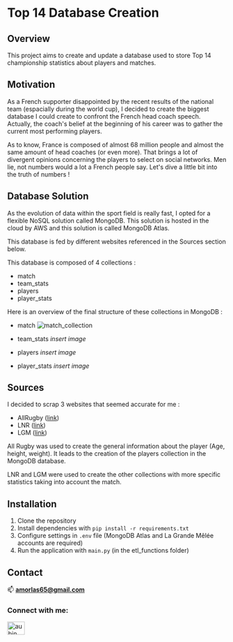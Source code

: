 # Top 14 Database Creation

## <b>Overview</b>  

This project aims to create and update a database used to store Top 14 championship statistics about players and matches.

## <b> Motivation </b>

As a French supporter disappointed by the recent results of the national team (espacially during the world cup), I decided to create the biggest database I could create to confront the French head coach speech. Actually, the coach's belief at the beginning of his career was to gather the current most performing players.

As to know, France is composed of almost 68 million people and almost  the same amount of head coaches (or even more). That brings a lot of divergent opinions concerning the players to select on social networks. Men lie, not numbers would a lot a French people say. Let's dive a little bit into the truth of numbers !

## <b> Database Solution </b>

As the evolution of data within the sport field is really fast, I opted for a flexible NoSQL solution called MongoDB. This solution is hosted in the cloud by AWS and this solution is called MongoDB Atlas.

This database is fed by different websites referenced in the Sources section below.

This database is composed of 4 collections :
* match
* team_stats
* players
* player_stats

Here is an overview of the final structure of these collections in MongoDB : 

* match
  ![match_collection]("images/match_collection.PNG")
  
* team_stats
  *insert image*
  
* players
  *insert image*
  
* player_stats
  *insert image*

## <b> Sources </b>

I decided to scrap 3 websites that seemed accurate for me : 
* AllRugby ([link](https://www.allrugby.com/))
* LNR ([link](https://www.lnr.fr/))
* LGM ([link](https://lagrandemelee.midi-olympique.fr/))

All Rugby was used to create the general information about the player (Age, height, weight). It leads to the creation of the players collection in the MongoDB database.

LNR and LGM were used to create the other collections with more specific statistics taking into account the match.

## <b> Installation </b>

1. Clone the repository
2. Install dependencies with `pip install -r requirements.txt`
3. Configure settings in `.env` file (MongoDB Atlas and La Grande Mêlée accounts are required)
4. Run the application with `main.py` (in the etl_functions folder)

## <b> Contact </b>

📫 **amorlas65@gmail.com**

<h3 align="left">Connect with me:</h3>
<p align="left">
<a href="www.linkedin.com/in/aubin-morlas" target="blank"><img align="center" src="https://raw.githubusercontent.com/rahuldkjain/github-profile-readme-generator/master/src/images/icons/Social/linked-in-alt.svg" alt="aubin morlas" height="30" width="40" /></a>
</p>
